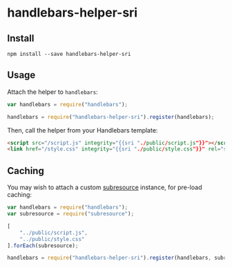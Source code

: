 # handlebars-helper-sri

Install
-------
```shell
npm install --save handlebars-helper-sri
```

Usage
-----
Attach the helper to `handlebars`:
```js
var handlebars = require("handlebars");

handlebars = require("handlebars-helper-sri").register(handlebars);
```

Then, call the helper from your Handlebars template:
```html
<script src="/script.js" integrity="{{sri "./public/script.js"}}"></script>
<link href="/style.css" integrity="{{sri "./public/style.css"}}" rel="stylesheet">
```

Caching
-------
You may wish to attach a custom [subresource](https://github.com/neftaly/npm-subresource) instance, for pre-load caching:
```js
var handlebars = require("handlebars");
var subresource = require("subresource");

[
    "../public/script.js",
    "../public/style.css"
].forEach(subresource);

handlebars = require("handlebars-helper-sri").register(handlebars, subresource);
```
